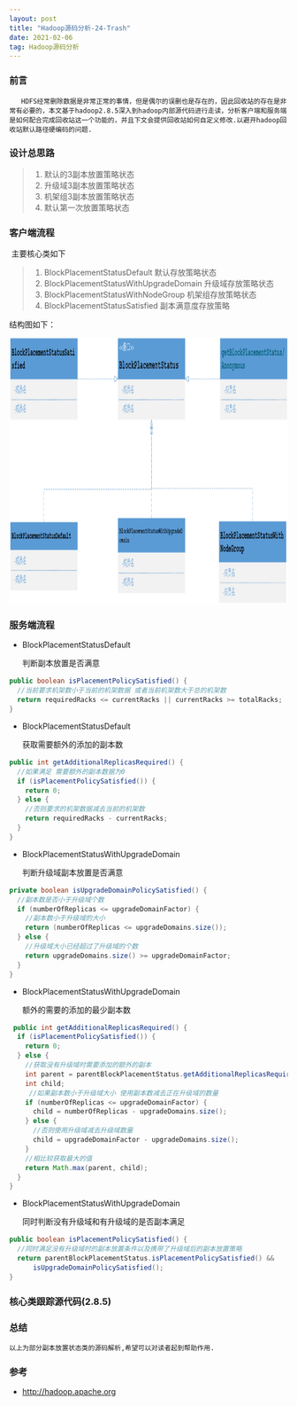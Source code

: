 ```yaml
---
layout: post
title: "Hadoop源码分析-24-Trash"
date: 2021-02-06
tag: Hadoop源码分析
---
```


### 前言

       HDFS经常删除数据是非常正常的事情，但是偶尔的误删也是存在的，因此回收站的存在是非常有必要的，本文基于hadoop2.8.5深入到hadoop内部源代码进行走读，分析客户端和服务端是如何配合完成回收站这一个功能的，并且下文会提供回收站如何自定义修改.以避开hadoop回收站默认路径硬编码的问题.

### 设计总思路

> 1. 默认的3副本放置策略状态
> 2. 升级域3副本放置策略状态
> 3. 机架组3副本放置策略状态
> 4. 默认第一次放置策略状态

### 客户端流程

​    主要核心类如下

> 1.  BlockPlacementStatusDefault  默认存放策略状态
> 2.  BlockPlacementStatusWithUpgradeDomain 升级域存放策略状态
> 3.  BlockPlacementStatusWithNodeGroup  机架组存放策略状态
> 4. BlockPlacementStatusSatisfied  副本满意度存放策略

   结构图如下： 

<div>
<img src="/images/posts/hadoop-source-24/hadoop01.png" height="480" width="780" />
</div>


### 服务端流程

* BlockPlacementStatusDefault 

  判断副本放置是否满意

```java
public boolean isPlacementPolicySatisfied() {
  //当前要求机架数小于当前的机架数据 或者当前机架数大于总的机架数  
  return requiredRacks <= currentRacks || currentRacks >= totalRacks;
}
```

* BlockPlacementStatusDefault 

   获取需要额外的添加的副本数

```java
public int getAdditionalReplicasRequired() {
  //如果满足 需要额外的副本数据为0  
  if (isPlacementPolicySatisfied()) {
    return 0;
  } else {
    //否则要求的机架数据减去当前的机架数  
    return requiredRacks - currentRacks;
  }
}
```

* BlockPlacementStatusWithUpgradeDomain 

  判断升级域副本放置是否满意

```java
private boolean isUpgradeDomainPolicySatisfied() {
  //副本数是否小于升级域个数
  if (numberOfReplicas <= upgradeDomainFactor) {
    //副本数小于升级域的大小  
    return (numberOfReplicas <= upgradeDomains.size());
  } else {
    //升级域大小已经超过了升级域的个数
    return upgradeDomains.size() >= upgradeDomainFactor;
  }
}
```

* BlockPlacementStatusWithUpgradeDomain 

  额外的需要的添加的最少副本数

```java
 public int getAdditionalReplicasRequired() {
  if (isPlacementPolicySatisfied()) {
    return 0;
  } else {
    //获取没有升级域时需要添加的额外的副本  
    int parent = parentBlockPlacementStatus.getAdditionalReplicasRequired();
    int child;
     //如果副本数小于升级域大小 使用副本数减去正在升级域的数量
    if (numberOfReplicas <= upgradeDomainFactor) {
      child = numberOfReplicas - upgradeDomains.size();
    } else {
      //否则使用升级域减去升级域数量  
      child = upgradeDomainFactor - upgradeDomains.size();
    }
    //相比较获取最大的值
    return Math.max(parent, child);
  }
}
```

* BlockPlacementStatusWithUpgradeDomain 

  同时判断没有升级域和有升级域的是否副本满足

```java
public boolean isPlacementPolicySatisfied() {
  //同时满足没有升级域时的副本放置条件以及携带了升级域后的副本放置策略    
  return parentBlockPlacementStatus.isPlacementPolicySatisfied() &&
      isUpgradeDomainPolicySatisfied();
}
```

### 核心类跟踪源代码(2.8.5)

### 总结

    以上为部分副本放置状态类的源码解析,希望可以对读者起到帮助作用.

### 参考

* http://hadoop.apache.org